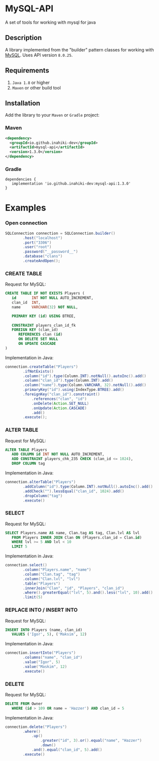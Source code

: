 # MySQL-API
A set of tools for working with mysql for java

## Description
A library implemented from the "builder" pattern classes for working with [MySQL](https://mvnrepository.com/artifact/mysql/mysql-connector-java/8.0.25). Uses API version `8.0.25`.

## Requirements
1. `Java 1.8` or higher
2. `Maven` or other build tool

## Installation
Add the library to your `Maven` or `Gradle` project: 

### Maven
```xml
<dependency>
  <groupId>io.github.inahiki-dev</groupId>
  <artifactId>mysql-api</artifactId>
  <version>1.3.0</version>
</dependency>
```

### Gradle
```Gradle
dependencies {  
   implementation 'io.github.inahiki-dev:mysql-api:1.3.0'
}
```

# Examples
### Open connection
```java
SQLConnection connection = SQLConnection.builder()
		.host("localhost")
		.port("3306")
		.user("root")
		.password("__password__")
		.database("clans")
		.createAndOpen();
```
### CREATE TABLE
Request for MySQL:
```sql
CREATE TABLE IF NOT EXISTS Players (
   id       INT NOT NULL AUTO_INCREMENT,
   clan_id  INT,
   name     VARCHAR(32) NOT NULL,

   PRIMARY KEY (id) USING BTREE,
   
   CONSTRAINT players_clan_id_fk
   FOREIGN KEY (clan_id)
	  REFERENCES clan (id)
	  ON DELETE SET NULL
	  ON UPDATE CASCADE
)
```
Implementation in Java:
```java
connection.createTable("Players")
        .ifNotExists()
        .column("id").type(Column.INT).notNull().autoInc().add()
        .column("clan_id").type(Column.INT).add()
        .column("name").type(Column.VARCHAR, 32).notNull().add()
        .primaryKey("id").using(IndexType.BTREE).add()
        .foreignKey("clan_id").constraint()
            .references("clan", "id")
            .onDelete(Action.SET_NULL)
            .onUpdate(Action.CASCADE)
            .add()
        .execute();
```
### ALTER TABLE
Request for MySQL:
```sql
ALTER TABLE Players
   ADD COLUMN id INT NOT NULL AUTO_INCREMENT,
   ADD CONSTRAINT players_chk_235 CHECK (clan_id <= 1024),
   DROP COLUMN tag
```
Implementation in Java:
```java
connection.alterTable("Players")
        .addColumn("id").type(Column.INT).notNull().autoInc().add()
        .addCheck("").lessEqual("clan_id", 1024).add()
        .dropColumn("tag")
        .execute()
```

### SELECT
Request for MySQL:
```sql
SELECT Players.name AS name, Clan.tag AS tag, Clan.lvl AS lvl
   FROM Players INNER JOIN Clan ON (Players.clan_id = Clan.id)
   WHERE lvl >= 5 AND lvl < 10
   LIMIT 5
```
Implementation in Java:
```java
connection.select()
        .column("Players.name", "name")
        .column("Clan.tag", "tag")
        .column("Clan.lvl", "lvl")
        .table("Players")
        .innerJoin("Clan", "id", "Players", "clan_id")
        .where().greaterEqual("lvl", 5).and().less("lvl", 10).add()
        .limit(5)
```
### REPLACE INTO / INSERT INTO
Request for MySQL:
```sql
INSERT INTO Players (name, clan_id)
   VALUES ('Igor', 5), ('Maksim', 12)
```
Implementation in Java:
```java
connection.insertInto("Players")
        .columns("name", "clan_id")
        .value("Igor", 5)
        .value("Maskim", 12)
        .execute()
```
### DELETE
Request for MySQL:
```sql
DELETE FROM Owner 
   WHERE (id > 109 OR name = 'Hazzer') AND clan_id = 5
```
Implementation in Java:
```java
connection.delete("Players")
        .where()
            .up()
                .greater("id", 3).or().equal("name", "Hazzer")
                .down()
            .and().equal("clan_id", 5).add()
        .execute()
```
